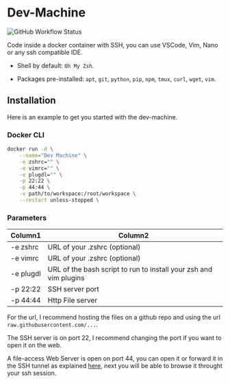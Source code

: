 # Dev-Machine

![GitHub Workflow Status](https://img.shields.io/github/actions/workflow/status/Marty42780/dev-machine/docker.yml?label=%F0%9F%9A%80%20Docker%20Build%20%26%20Push)

Code inside a docker container with SSH, you can use VSCode, Vim, Nano or any ssh compatible IDE.

+ Shell by default: `Oh My Zsh`.

+ Packages pre-installed: `apt`, `git`, `python`, `pip`, `npm`, `tmux`, `curl`, `wget`, `vim`.

## Installation

Here is an example to get you started with the dev-machine.

### Docker CLI

```Bash
docker run -d \
    --name="Dev Machine" \
    -e zshrc="" \
    -e vimrc="" \
    -e plugdl="" \
    -p 22:22 \
    -p 44:44 \
    -v path/to/workspace:/root/workspace \
    --restart unless-stopped \ 
```
### Parameters

|Column1              |Column2  |
|---------------------|---------|
| -e zshrc  | URL of your .zshrc (optional) |
| -e vimrc  | URL of your .zshrc (optional) |
| -e plugdl | URL of the bash script to run to install your zsh and vim plugins |
| -p 22:22  | SSH server port |
| -p 44:44  | Http File server |

For the url, I recommend hosting the files on a github repo and using the url `raw.githubusercontent.com/...`.

The SSH server is on port 22, I recommend changing the port if you want to open it on the web.

A file-access Web Server is open on port 44, you can open it or forward it in the SSH tunnel as explained [here](https://www.ssh.com/academy/ssh/tunneling-example), next you will be able to browse it throught your ssh session.

